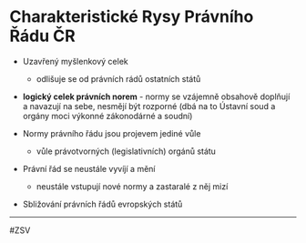 # Charakteristické Rysy Právního Řádu ČR

- Uzavřený myšlenkový celek 
	- odlišuje se od právních rádů ostatních států

- **logický celek právních norem** - normy se vzájemně obsahově doplňují a navazují na sebe, nesmějí být rozporné (dbá na to Ústavní soud a orgány moci výkonné zákonodárné a soudní)

- Normy právního řádu jsou projevem jediné vůle
	- vůle právotvorných (legislativních) orgánů státu

- Právní řád se neustále vyvíjí a mění
	- neustále vstupují nové normy a zastaralé z něj mizí

- Sbližování právních řádů evropských států

---
#ZSV 